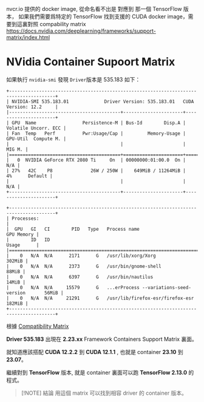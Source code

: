 nvcr.io 提供的 docker image, 從命名看不出是 對應到 那一個 TensorFlow 版本， 如果我們需要爲特定的 TensorFlow 找到支援的 CUDA docker image，需要到這裏對照 compability matrix
https://docs.nvidia.com/deeplearning/frameworks/support-matrix/index.html

# NVidia Container Supoort Matrix
如果執行 `nvidia-smi` 發現 `Driver`版本是 535.183 如下：
```
+---------------------------------------------------------------------------------------+
| NVIDIA-SMI 535.183.01             Driver Version: 535.183.01   CUDA Version: 12.2     |
|-----------------------------------------+----------------------+----------------------+
| GPU  Name                 Persistence-M | Bus-Id        Disp.A | Volatile Uncorr. ECC |
| Fan  Temp   Perf          Pwr:Usage/Cap |         Memory-Usage | GPU-Util  Compute M. |
|                                         |                      |               MIG M. |
|=========================================+======================+======================|
|   0  NVIDIA GeForce RTX 2080 Ti     On  | 00000000:01:00.0  On |                  N/A |
| 27%   42C    P8              26W / 250W |    649MiB / 11264MiB |      4%      Default |
|                                         |                      |                  N/A |
+-----------------------------------------+----------------------+----------------------+

+---------------------------------------------------------------------------------------+
| Processes:                                                                            |
|  GPU   GI   CI        PID   Type   Process name                            GPU Memory |
|        ID   ID                                                             Usage      |
|=======================================================================================|
|    0   N/A  N/A      2171      G   /usr/lib/xorg/Xorg                          302MiB |
|    0   N/A  N/A      2373      G   /usr/bin/gnome-shell                         88MiB |
|    0   N/A  N/A      6397      G   /usr/bin/nautilus                            14MiB |
|    0   N/A  N/A     15579      G   ...erProcess --variations-seed-version       56MiB |
|    0   N/A  N/A     21291      G   /usr/lib/firefox-esr/firefox-esr            182MiB |
+---------------------------------------------------------------------------------------+
```
根據 [Compatibility Matrix](https://docs.nvidia.com/deeplearning/frameworks/support-matrix/index.html#framework-matrix-2023)

**Driver 535.183** 出現在 **2.23.xx** Framework Containers Support Matrix 裏面。

就知道應該搭配 **CUDA 12.2.2** 到 **CUDA 12.1.1** , 也就是 container **23.10**  到  **23.07**。

繼續對到 **TensorFlow** 版本, 就是 container 裏面可以跑 **TensorFlow 2.13.0** 的程式。


> [!NOTE] 結論
>用這個 matrix 可以找到相容 driver 的 container 版本。

